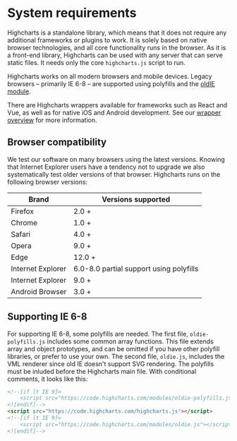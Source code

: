# System requirements

Highcharts is a standalone library, which means that it does not require any additional frameworks or plugins to work. It is solely based on native browser technologies, and all core functionality runs in the browser. As it is a front-end library, Highcharts can be used with any server that can serve static files. It needs only the core `highcharts.js` script to run.

Highcharts works on all modern browsers and mobile devices. Legacy browsers – primarily IE 6-8 – are supported using polyfills and the [oldIE module](#supporting-ie-6-8).

There are Highcharts wrappers available for frameworks such as React and Vue, as well as for native iOS and Android development. See our [wrapper overview](https://www.highcharts.com/wrappers-addons-and-plugins/wrappers/) for more information.

## Browser compatibility

We test our software on many browsers using the latest versions. Knowing that Internet Explorer users have a tendency not to upgrade we also systematically test older versions of that browser. Highcharts runs on the following browser versions:

| Brand             | Versions supported                      |
| ----------------- | --------------------------------------- |
| Firefox           | 2.0 +                                   |
| Chrome            | 1.0 +                                   |
| Safari            | 4.0 +                                   |
| Opera             | 9.0 +                                   |
| Edge              | 12.0 +                                  |
| Internet Explorer | 6.0-8.0 partial support using polyfills |
| Internet Explorer | 9.0 +                                   |
| Android Browser   | 3.0 +                                   |

## Supporting IE 6-8

For supporting IE 6-8, some polyfills are needed. The first file, `oldie-polyfills.js` includes some common array functions. This file extends array and object prototypes, and can be omitted if you have other polyfill libraries, or prefer to use your own. The second file, `oldie.js`, includes the VML renderer since old IE doesn't support SVG rendering. The polyfills must be inluded before the Highcharts main file. With conditional comments, it looks like this:

```html
<!--[if lt IE 9]>
    <script src="https://code.highcharts.com/modules/oldie-polyfills.js"></script>
<![endif]-->
<script src="https://code.highcharts.com/highcharts.js"></script>
<!--[if lt IE 9]>
    <script src="https://code.highcharts.com/modules/oldie.js"></script>
<![endif]-->
```
